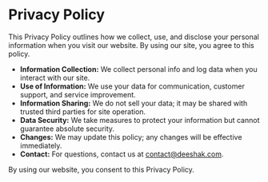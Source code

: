 # Privacy Policy

This Privacy Policy outlines how we collect, use, and disclose your personal information when you visit our website. By using our site, you agree to this policy.

- **Information Collection:** We collect personal info and log data when you interact with our site.
- **Use of Information:** We use your data for communication, customer support, and service improvement.
- **Information Sharing:** We do not sell your data; it may be shared with trusted third parties for site operation.
- **Data Security:** We take measures to protect your information but cannot guarantee absolute security.
- **Changes:** We may update this policy; any changes will be effective immediately.
- **Contact:** For questions, contact us at [contact@deeshak.com](mailto:contact@deeshak.com).

By using our website, you consent to this Privacy Policy.
